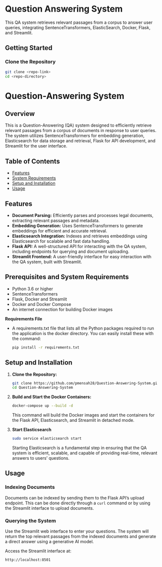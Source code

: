 # Question Answering System

This QA system retrieves relevant passages from a corpus to answer user queries, integrating SentenceTransformers, ElasticSearch, Docker, Flask, and Streamlit.

## Getting Started

### Clone the Repository

```sh
git clone <repo-link>
cd <repo-directory>
```

# Question-Answering System

## Overview

This is a Question-Answering (QA) system designed to efficiently retrieve relevant passages from a corpus of documents in response to user queries. The system utilizes SentenceTransformers for embedding generation, Elasticsearch for data storage and retrieval, Flask for API development, and Streamlit for the user interface.

## Table of Contents

- [Features](#features)
- [System Requirements](#system-requirements)
- [Setup and Installation](#setup-and-installation)
- [Usage](#usage)

## Features

- **Document Parsing:** Efficiently parses and processes legal documents, extracting relevant passages and metadata.
- **Embedding Generation:** Uses SentenceTransformers to generate embeddings for efficient and accurate retrieval.
- **Elasticsearch Integration:** Indexes and retrieves embeddings using Elasticsearch for scalable and fast data handling.
- **Flask API:** A well-structured API for interacting with the QA system, including endpoints for querying and document uploading.
- **Streamlit Frontend:** A user-friendly interface for easy interaction with the QA system, built with Streamlit.

## Prerequisites and System Requirements

- Python 3.6 or higher
- SentenceTransformers
- Flask, Docker and Streamlit
- Docker and Docker Compose
- An internet connection for building Docker images

**Requirements File**
- A requirements.txt file that lists all the Python packages required to run the application is the docker directory. You can easily install these with the command:
    ```bash
    pip install -r requirements.txt
    ```
## Setup and Installation

1. **Clone the Repository:**

    ```bash
    git clone https://github.com/pmensah28/Question-Answering-System.git
    cd Question-Answering-System
    ```

2. **Build and Start the Docker Containers:**

    ```bash
    docker-compose up --build -d
    ```
    This command will build the Docker images and start the containers for the Flask API, Elasticsearch, and Streamlit in detached mode.
3. **Start Elasticsearch**
    ````bash
    sudo service elasticsearch start
   ````
   Starting Elasticsearch is a fundamental step in ensuring that the QA system is efficient, scalable, and capable of providing real-time, relevant answers to users’ questions.

## Usage

### Indexing Documents

Documents can be indexed by sending them to the Flask API’s upload endpoint. This can be done directly through a `curl` command or by using the Streamlit interface to upload documents.

### Querying the System

Use the Streamlit web interface to enter your questions. The system will return the top relevant passages from the indexed documents and generate a direct answer using a generative AI model.

Access the Streamlit interface at:

```bash
http://localhost:8501
